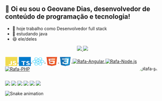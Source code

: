 ## 👋 Oi eu sou o Geovane Dias, desenvolvedor de conteúdo de programação e tecnologia!



- 🔭 hoje trabalho como Desenvolvedor full stack
- 🌱 estudando java
- 😄 ele/deles



<div align="center">
  <a href="https://github.com/geo21droid">
  <img height="180em" src="https://github-readme-stats.vercel.app/api?username=geo21droid&show_icons=true&theme=dark&include_all_commits=true&count_private=true"/>
  <img height="180em" src="https://github-readme-stats.vercel.app/api/top-langs/?username=geo21droid&layout=compact&langs_count=7&theme=dark"/>
</div>

<div style="display: inline_block"><br>
  <img align="center" alt="Rafa-Js" height="30" width="40" src="https://raw.githubusercontent.com/devicons/devicon/master/icons/javascript/javascript-plain.svg">
  <img align="center" alt="Rafa-Ts" height="30" width="40" src="https://raw.githubusercontent.com/devicons/devicon/master/icons/typescript/typescript-plain.svg">
  <img align="center" alt="Rafa-React" height="30" width="40" src="https://raw.githubusercontent.com/devicons/devicon/master/icons/react/react-original.svg">
  <img align="center" alt="Rafa-HTML" height="30" width="40" src="https://raw.githubusercontent.com/devicons/devicon/master/icons/html5/html5-original.svg">
  <img align="center" alt="Rafa-CSS" height="30" width="40" src="https://raw.githubusercontent.com/devicons/devicon/master/icons/css3/css3-original.svg">
  <img align="center" alt="Rafa-Angular" height="30" width="40" src="https://cdn.jsdelivr.net/gh/devicons/devicon/icons/angularjs/angularjs-original.svg">
  <img align="center" alt="Rafa-Node.js" height="30" width="40" src="https://cdn.jsdelivr.net/gh/devicons/devicon/icons/nodejs/nodejs-original.svg">
  <img align="center" alt="Rafa-PHP" height="50" width="40" src="https://cdn.jsdelivr.net/gh/devicons/devicon/icons/java/java-original.svg">
  <img align="right" alt="Rafa-pic" height="150" style="border-radius:50px;" src="https://www.imagensanimadas.com/data/media/56/computador-imagem-animada-0080.gif">
</div>
  
  ##
  
  <div> 
  <a href="https://t.me/geovane21droid" target="_blank"><img src="https://img.shields.io/badge/Telegram-2CA5E0?style=for-the-badge&logo=youtube&logoColor=white" target="_blank"></a>
  <a href="https://www.instagram.com/limageovanedias" target="_blank"><img src="https://img.shields.io/badge/-Instagram-%23E4405F?style=for-the-badge&logo=instagram&logoColor=white" target="_blank"></a>
 	<a href="https://api.whatsapp.com/send?phone=5521997062371&text=oi,me%20chama" target="_blank"><img src="https://img.shields.io/badge/WhatsApp-25D366?style=for-the-badge&logo=twitch&logoColor=white" target="_blank"></a>
 <a href="https://discord.gg/geovane dias de lima#0569" target="_blank"><img src="https://img.shields.io/badge/Discord-7289DA?style=for-the-badge&logo=discord&logoColor=white" target="_blank"></a> 
  <a href = "mailto:geovanelimadias2011@gmail.com"><img src="https://img.shields.io/badge/-Gmail-%23333?style=for-the-badge&logo=gmail&logoColor=white" target="_blank"></a>
  <a href="https://www.linkedin.com/in/geovane-dias-8a1621219/" target="_blank"><img src="https://img.shields.io/badge/-LinkedIn-%230077B5?style=for-the-badge&logo=linkedin&logoColor=white" target="_blank"></a> 
 
  ![Snake animation](https://github.com/geo21droid/geo21droid/blob/output/github-contribution-grid-snake.svg)
 
</div>
